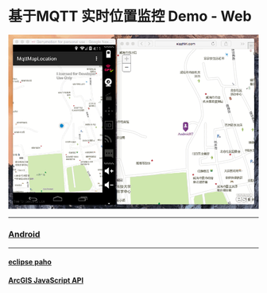 # 基于MQTT 实时位置监控 Demo - Web
![](https://raw.githubusercontent.com/likaci/MqttMapLocation-Web/master/demo-web.gif)

---

### [Android](https://github.com/likaci/MqttMapLocation-Android)

---

#### [eclipse paho](https://www.eclipse.org/paho/)
#### [ArcGIS JavaScript API](https://developers.arcgis.com/javascript/)
